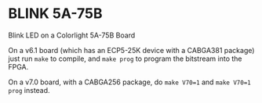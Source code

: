 # BLINK 5A-75B

Blink LED on a Colorlight 5A-75B Board

On a v6.1 board (which has an ECP5-25K device with a CABGA381 package) just
run `make` to compile, and `make prog` to program the bitstream into the FPGA.

On a v7.0 board, with a CABGA256 package, do `make V70=1` and `make V70=1 prog` instead.

